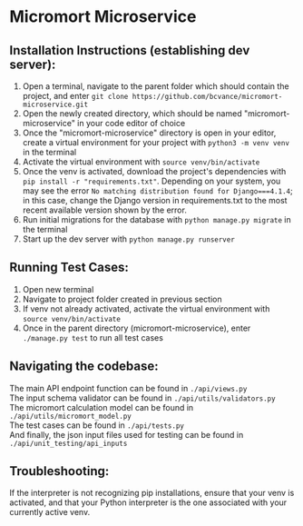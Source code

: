 <h1>Micromort Microservice</h1>


Installation Instructions (establishing dev server):
---------

1. Open a terminal, navigate to the parent folder which should contain the project, and enter ```git clone https://github.com/bcvance/micromort-microservice.git```
2. Open the newly created directory, which should be named "micromort-microservice" in your code editor of choice
3. Once the "micromort-microservice" directory is open in your editor, create a virtual environment for your project with ```python3 -m venv venv``` in the terminal
4. Activate the virtual environment with ```source venv/bin/activate```
5. Once the venv is activated, download the project's dependencies with ```pip install -r "requirements.txt"```. Depending on your system, you may see the error ```No matching distribution found for Django===4.1.4```; in this case, change the Django version in requirements.txt to the most recent available version shown by the error.
6. Run initial migrations for the database with ```python manage.py migrate``` in the terminal
7. Start up the dev server with ```python manage.py runserver```


Running Test Cases:
---------

1. Open new terminal
2. Navigate to project folder created in previous section
3. If venv not already activated, activate the virtual environment with ```source venv/bin/activate```
4. Once in the parent directory (micromort-microservice), enter ```./manage.py test``` to run all test cases



Navigating the codebase:
---------
The main API endpoint function can be found in ```./api/views.py```    
The input schema validator can be found in ```./api/utils/validators.py```  
The micromort calculation model can be found in ```./api/utils/micromort_model.py```  
The test cases can be found in ```./api/tests.py```  
And finally, the json input files used for testing can be found in ```./api/unit_testing/api_inputs```  

Troubleshooting:
---------
If the interpreter is not recognizing pip installations, ensure that your venv is activated, and that your Python interpreter is the one associated with your currently active venv.



